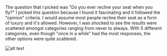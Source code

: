 The question that I picked was "Do you ever recline your seat when you fly?"
I picked this question because I found it fascinating and it followed the "opinion" criteria. 
I would assume most people recline their seat as a form of luxury and it's allowed. 
However, I was shocked to see the results were scattered amongst categories ranging from never to always. 
With 5 different categories, even though "once in a while" had the most responses, the other options were quite scattered. 

![alt text](image.jpg)
